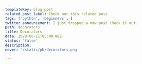 ```yaml
---
templateKey: blog-post
related_post_label: Check out this related post
tags: ['python', 'beginners', ]
twitter_announcement: I just dropped a new post check it out.
path: decorators
title: Decorators
date: 2020-06-11T05:00:00Z
status: 'false'
description:
cover: '/static/pb/decorators.png'

---
```


<!--
<p style='text-align: center'>
<a href='https://waylonwalker.com/blog/decorators'>
  <img
    style='width:500px; max-width:80%; margin: auto;'
    src="https://waylonwalker.com/decorators.png"
    alt="Read more from the Decorators article"
  />
  </a>
</p>

-->
